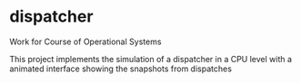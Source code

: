 # dispatcher
Work for Course of Operational Systems 

This project implements the simulation of a dispatcher in a CPU level with a animated interface showing the snapshots from dispatches
